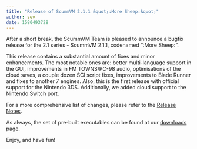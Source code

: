 ```yaml
---
title: "Release of ScummVM 2.1.1 &quot;:More Sheep:&quot;"
author: sev
date: 1580493728
---
```


After a short break, the ScummVM Team is pleased to announce a bugfix release for the 2.1 series - ScummVM 2.1.1, codenamed “:More Sheep:”.

This release contains a substantial amount of fixes and minor enhancements. The most notable ones are: better multi-language support in the GUI, improvements in FM TOWNS/PC-98 audio, optimisations of the cloud saves, a couple dozen SCI script fixes, improvements to Blade Runner and fixes to another 7 engines. Also, this is the first release with official support for the Nintendo 3DS. Additionally, we added cloud support to the Nintendo Switch port.

For a more comprehensive list of changes, please refer to the [Release Notes](https://www.scummvm.org/frs/scummvm/2.1.1/ReleaseNotes.html).

As always, the set of pre-built executables can be found at our [downloads page](/downloads/).

Enjoy, and have fun!
